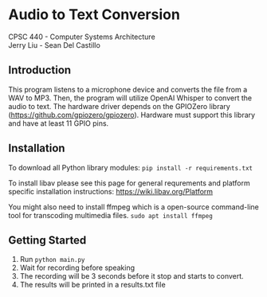 # Audio to Text Conversion
CPSC 440 - Computer Systems Architecture <br>
Jerry Liu - Sean Del Castillo


## Introduction
This program listens to a microphone device and converts the file from a WAV to MP3. Then, the program will utilize OpenAI Whisper to convert the audio to text. The hardware driver depends on the GPIOZero library (https://github.com/gpiozero/gpiozero). Hardware must support this library and have at least 11 GPIO pins. 

## Installation
To download all Python library modules:
```pip install -r requirements.txt```

To install libav please see this page for general requrements and platform specific installation instructions:
https://wiki.libav.org/Platform

You might also need to install ffmpeg which is a open-source command-line tool for transcoding multimedia files.
```sudo apt install ffmpeg```


## Getting Started
1. Run ```python main.py```
2. Wait for recording before speaking
3. The recording will be 3 seconds before it stop and starts to convert. 
4. The results will be printed in a results.txt file
